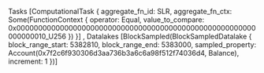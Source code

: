 Tasks [ComputationalTask { aggregate_fn_id: SLR, aggregate_fn_ctx: Some(FunctionContext { operator: Equal, value_to_compare: 0x0000000000000000000000000000000000000000000000000000000000000010_U256 }) }]
, Datalakes [BlockSampled(BlockSampledDatalake { block_range_start: 5382810, block_range_end: 5383000, sampled_property: Account(0x7f2c6f930306d3aa736b3a6c6a98f512f74036d4, Balance), increment: 1 })] 